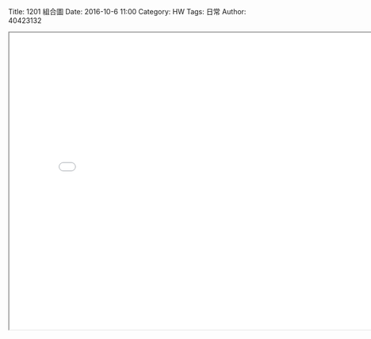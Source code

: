 Title: 1201 組合圖
Date: 2016-10-6 11:00
Category: HW
Tags: 日常
Author: 40423132



<!-- PELICAN_END_SUMMARY -->

<iframe src="./../data/1222.html"width="800"height="600"/></iframe>